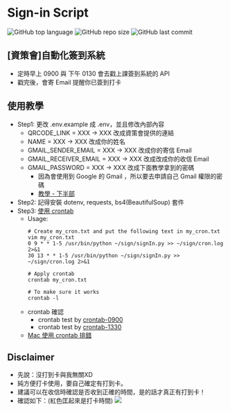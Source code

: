 # Sign-in Script
![GitHub top language](https://img.shields.io/github/languages/top/jeff14994/Sign-In-Script?logo=Python&logoColor=green)
![GitHub repo size](https://img.shields.io/github/repo-size/jeff14994/Sign-In-Script?logo=Github)
![GitHub last commit](https://img.shields.io/github/last-commit/jeff14994/Sign-In-Script?logo=Github)

## [資策會]自動化簽到系統
- 定時早上 0900 與 下午 0130 會去戳上課簽到系統的 API 
- 戳完後，會寄 Email 提醒你已簽到打卡

## 使用教學
- Step1: 更改 .env.example 成 .env，並且修改內部內容
    - QRCODE_LINK = XXX -> XXX 改成資策會提供的連結
    - NAME = XXX -> XXX 改成你的姓名
    - GMAIL_SENDER_EMAIL = XXX -> XXX 改成你的寄信 Email
    - GMAIL_RECEIVER_EMAIL = XXX -> XXX 改成改成你的收信 Email
    - GMAIL_PASSWORD = XXX -> XXX 改成下面教學拿到的密碼
         - 因為會使用到 Google 的 Gmail ，所以要去申請自己 Gmail 權限的密碼
        - [教學 - 下半部](https://lininu.blogspot.com/2017/09/NodeJSSendMailService.html)  
- Step2: 記得安裝 dotenv, requests, bs4(BeautifulSoup) 套件
- Step3: [使用 crontab](https://serverfault.com/questions/94351/how-to-disable-everything-in-crontab-l)
    - Usage:
        ```bash=
        # Create my_cron.txt and put the following text in my_cron.txt
        vim my_cron.txt 
        0 9 * * 1-5 /usr/bin/python ~/sign/signIn.py >> ~/sign/cron.log 2>&1
        30 13 * * 1-5 /usr/bin/python ~/sign/signIn.py >> ~/sign/cron.log 2>&1

        # Apply crontab
        crontab my_cron.txt

        # To make sure it works
        crontab -l
        ```
    - crontab 確認
        - crontab test by [crontab-0900](https://crontab.guru/#0_9_*_*_1-5)
        - crontab test by [crontab-1330](https://crontab.guru/#30_13_*_*_1-5) 
    - [Mac 使用 crontab 排錯](https://willy2016.pixnet.net/blog/post/218458338-mac-linux-crontab-%E7%84%A1%E6%B3%95%E5%9C%A8-shell-%E4%B8%AD%E5%9F%B7%E8%A1%8C-python%EF%BC%8C%E5%87%BA%E7%8F%BE) 
## Disclaimer
- 先說：沒打到卡與我無關XD
- 純方便打卡使用，要自己確定有打到卡。
- 建議可以在收信時確認是否收到正確的時間，是的話才真正有打到卡！
- 確認如下：(紅色匡起來是打卡時間)
    ![](https://i.imgur.com/0iHsw5c.png)
